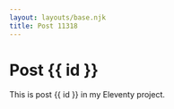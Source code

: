 ```yaml
---
layout: layouts/base.njk
title: Post 11318
---
```


# Post {{ id }}

This is post {{ id }} in my Eleventy project.
